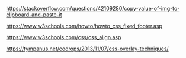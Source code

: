 <!-- With the following help from stack overflow, I was able to create a function to copy a gif's url so it could be pasted elsewhere (like in a messaging system) -->

https://stackoverflow.com/questions/42109280/copy-value-of-img-to-clipboard-and-paste-it


<!-- Info to help with the sticky search bar at bottom of page -->
https://www.w3schools.com/howto/howto_css_fixed_footer.asp

<!-- Helped with centering images -->
https://www.w3schools.com/css/css_align.asp

<!-- Helped with getting the modal to overlay over added elements -->
https://tympanus.net/codrops/2013/11/07/css-overlay-techniques/
